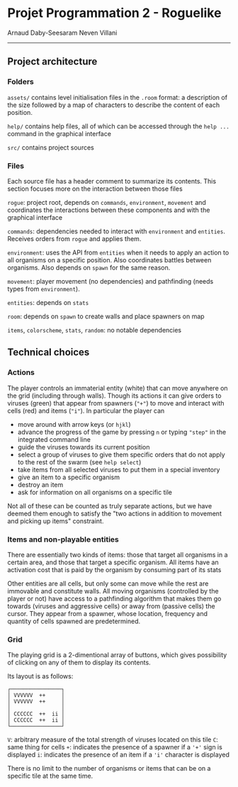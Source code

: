 # Projet Programmation 2 - Roguelike

Arnaud Daby-Seesaram
Neven Villani

------

## Project architecture

### Folders

`assets/` contains level initialisation files in the `.room` format: a description of the size followed by a map of characters to describe the content of each position.

`help/` contains help files, all of which can be accessed through the `help ...` command in the graphical interface

`src/` contains project sources

### Files

Each source file has a header comment to summarize its contents. This section focuses more on the interaction between those files

`rogue`: project root, depends on `commands`, `environment`, `movement` and coordinates the interactions between these components and with the graphical interface

`commands`: dependencies needed to interact with `environment` and `entities`. Receives orders from `rogue` and applies them.

`environment`: uses the API from `entities` when it needs to apply an action to all organisms on a specific position. Also coordinates battles between organisms. Also depends on `spawn` for the same reason.

`movement`: player movement (no dependencies) and pathfinding (needs types from `environment`).

`entities`: depends on `stats`

`room`: depends on `spawn` to create walls and place spawners on map

`items`, `colorscheme`, `stats`, `random`: no notable dependencies

## Technical choices

### Actions

The player controls an immaterial entity (white) that can move anywhere on the grid (including through walls). Though its actions it can give orders to viruses (green) that appear from spawners (`"+"`) to move and interact with cells (red) and items (`"i"`).
In particular the player can
- move around with arrow keys (or `hjkl`)
- advance the progress of the game by pressing `n` or typing `"step"` in the integrated command line
- guide the viruses towards its current position
- select a group of viruses to give them specific orders that do not apply to the rest of the swarm (see `help select`)
- take items from all selected viruses to put them in a special inventory
- give an item to a specific organism
- destroy an item
- ask for information on all organisms on a specific tile

Not all of these can be counted as truly separate actions, but we have deemed them enough to satisfy the "two actions in addition to movement and picking up items" constraint.

### Items and non-playable entities

There are essentially two kinds of items: those that target all organisms in a certain area, and those that target a specific organism.
All items have an activation cost that is paid by the organism by consuming part of its stats

Other entities are all cells, but only some can move while the rest are immovable and constitute walls.
All moving organisms (controlled by the player or not) have access to a pathfinding algorithm that makes them go towards (viruses and aggressive cells) or away from (passive cells) the cursor.
They appear from a spawner, whose location, frequency and quantity of cells spawned are predetermined.

### Grid

The playing grid is a 2-dimentional array of buttons, which gives possibility of clicking on any of them to display its contents.

Its layout is as follows:

```
┌────────────────┐
│ VVVVVV  ++     │
│ VVVVVV  ++     │
│                │
│ CCCCCC  ++  ii │
│ CCCCCC  ++  ii │
└────────────────┘
```
`V`: arbitrary measure of the total strength of viruses located on this tile
`C`: same thing for cells
`+`: indicates the presence of a spawner if a `'+'` sign is displayed
`i`: indicates the presence of an item if a `'i'` character is displayed

There is no limit to the number of organisms or items that can be on a specific tile at the same time.
